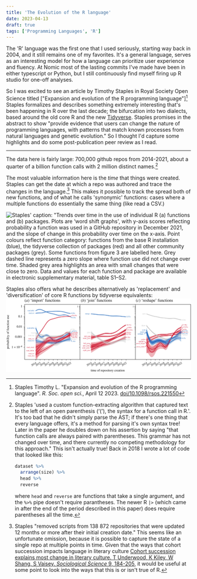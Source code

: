 ```yaml
---
title: 'The Evolution of the R language'
date: 2023-04-13
draft: true
tags: ['Programming Languages', 'R']
---
```


The 'R' language was the first one that I used seriously, starting way back in 2004, and it still remains one 
of my favorites. It's a general language, 
serves as an interesting model for how a language can prioritize user experience and fluency. At Nomic most of
the lasting commits I've made have been in either typescript or Python, but I still continuously find myself
firing up R studio for one-off analyses.

So I was excited to see an article by Timothy Staples in Royal Society Open Science titled ["Expansion and evolution of the R programming language"][^2]
Staples formalizes and describes something extremely interesting that's been happening in R over the last decade; 
the bifurcation into two dialects, based around the old core R and the new [Tidyverse](https://www.tidyverse.org/). Staples promises
in the abstract to show "provide evidence that users can change the nature of programming languages, with patterns that match known processes from natural languages and genetic evolution." So I thought I'd capture some highlights and do some post-publication peer review as I read.

------

The data here is fairly large: 700,000 github repos from 2014-2021, about a quarter of a billion function calls with 2 million distinct names.[^Q1]

The most valuable information here is the *time* that things were created. Staples can get the date at which a repo was authored and trace
the changes in the language.[^Q3] This makes it possible to track the spread both of new functions, and of what he calls 'synonymic' functions: 
cases where a multiple functions do essentially the same thing (like read a CSV.)

![Staples' caption: "Trends over time in the use of individual R (a) functions and (b) packages. Plots are ‘word shift graphs', with y-axis scores reflecting probability a function was used in a GitHub repository in December 2021, and the slope of change in this probability over time on the x-axis. Point colours reflect function category: functions from the base R installation (blue), the tidyverse collection of packages (red) and all other community packages (grey). Some functions from figure 3 are labelled here. Grey dashed line represents a zero slope where function use did not change over time. Shaded grey area highlights an area with small changes that were close to zero. Data and values for each function and package are available in electronic supplementary material, table S1–S2.](20230413062121.png)


Staples also offers what he describes alternatively as 'replacement' and 'diversification' of core R functions by tidyverse equivalents: ![Three panels showing the new tidyverse methods catching up with base R for reading in data, performing joins, and reshaping data.](20230413062351.png)



[^Q1]: Staples 'used a custom function-extracting algorithm that captured text to the left of an open parenthesis (‘(’), the syntax for a function call in R.'. 
       It's too bad that he didn't simply parse the AST; if there's one thing that every language offers, it's a method for parsing it's own
       syntax tree! Later in the paper he doubles down on his assertion by saying "that function calls are always paired with parentheses. This grammar has not changed over time, and there currently no competing methodology for this approach." This isn't actually true! Back in 2018 I wrote a lot 
       of code that looked like this:

       ```r
       dataset %>% 
         arrange(size) %>%
         head %>%
         reverse
       ```

       where `head` and `reverse` are functions that take a single argument, and the `%>%` pipe doesn't require parantheses. The newer R `|>`
       (which came in after the end of the period described in this paper) does require parentheses all the time.

[^Q3]: Staples "removed scripts from 138 872 repositories that were updated 12 months or more after their initial creation date." This seems
       like an unfortunate omission, because it is possible to capture the state of a single repo at multiple points in time. Given that 
       the ways that cohort succession impacts language in literary culture [Cohort succession explains most change in literary culture. T Underwood, K Kiley, W Shang, S Vaisey. *Sociological Science* 9, 184-205](https://sociologicalscience.com/articles-v9-8-184/), it would be useful at some point to look into the ways that this is or isn't true of R.

[^2]: Staples Timothy L. "Expansion and evolution of the R programming language". *R. Soc. open sci.*, April 12 2023. [doi/10.1098/rsos.221550](https://royalsocietypublishing.org/doi/10.1098/rsos.221550)

